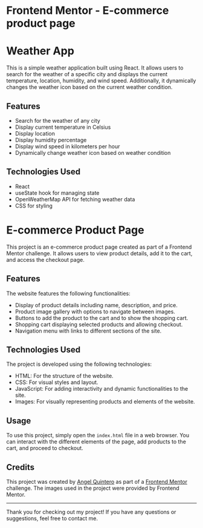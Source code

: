 
# Frontend Mentor - E-commerce product page

# Weather App

This is a simple weather application built using React. It allows users to search for the weather of a specific city and displays the current temperature, location, humidity, and wind speed. Additionally, it dynamically changes the weather icon based on the current weather condition.

## Features

- Search for the weather of any city
- Display current temperature in Celsius
- Display location
- Display humidity percentage
- Display wind speed in kilometers per hour
- Dynamically change weather icon based on weather condition

## Technologies Used

- React
- useState hook for managing state
- OpenWeatherMap API for fetching weather data
- CSS for styling




# E-commerce Product Page

This project is an e-commerce product page created as part of a Frontend Mentor challenge. It allows users to view product details, add it to the cart, and access the checkout page.

## Features

The website features the following functionalities:

- Display of product details including name, description, and price.
- Product image gallery with options to navigate between images.
- Buttons to add the product to the cart and to show the shopping cart.
- Shopping cart displaying selected products and allowing checkout.
- Navigation menu with links to different sections of the site.

## Technologies Used

The project is developed using the following technologies:

- HTML: For the structure of the website.
- CSS: For visual styles and layout.
- JavaScript: For adding interactivity and dynamic functionalities to the site.
- Images: For visually representing products and elements of the website.

## Usage

To use this project, simply open the `index.html` file in a web browser. You can interact with the different elements of the page, add products to the cart, and proceed to checkout.

## Credits

This project was created by [Angel Quintero](https://angel-quintero-portafolio.netlify.app) as part of a [Frontend Mentor](https://www.frontendmentor.io?ref=challenge) challenge. The images used in the project were provided by Frontend Mentor.

--- 

Thank you for checking out my project! If you have any questions or suggestions, feel free to contact me.


